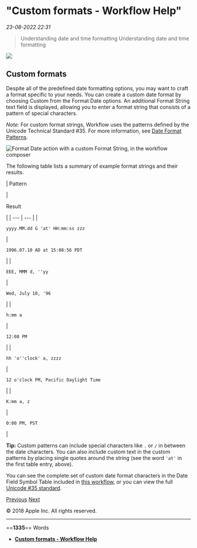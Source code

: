 # "Custom formats - Workflow Help"

*23-08-2022 22:31* 

> Understanding date and time formatting
Understanding date and time formatting

![](https://help.apple.com/workflow/en.lproj/GlobalArt/AppIconDefault_Workflow.png)

## Custom formats

Despite all of the predefined date formatting options, you may want to craft a format specific to your needs. You can create a custom date format by choosing Custom from the Format Date options. An additional Format String text field is displayed, allowing you to enter a format string that consists of a pattern of special characters.

*Note:* For custom format strings, Workflow uses the patterns defined by the Unicode Technical Standard #35. For more information, see [Date Format Patterns](https://unicode.org/reports/tr35/tr35-dates.html#Date_Format_Patterns).

![Format Date action with a custom Format String, in the workflow composer](https://help.apple.com/workflow/en.lproj/Art/S0152_DateFormatCustom.png)

The following table lists a summary of example format strings and their results.

| 
Pattern

 | 

Result

 |
| --- | --- |
| 

`yyyy.MM.dd G 'at' HH:mm:ss zzz`

 | 

`1996.07.10 AD at 15:08:56 PDT`

 |
| 

`EEE, MMM d, ''yy`

 | 

`Wed, July 10, '96`

 |
| 

`h:mm a`

 | 

`12:08 PM`

 |
| 

`hh 'o''clock' a, zzzz`

 | 

`12 o'clock PM, Pacific Daylight Time`

 |
| 

`K:mm a, z`

 | 

`0:00 PM, PST`

 |

**Tip:** Custom patterns can include special characters like `.` or `/` in between the date characters. You can also include custom text in the custom patterns by placing single quotes around the string (see the word `'at'` in the first table entry, above).

You can see the complete set of custom date format characters in the Date Field Symbol Table included in [this workflow](https://workflow.is/workflows/90986961b95b4f7c8c42ade22ff182be), or you can view the full [Unicode #35 standard](http://unicode.org/reports/tr35/tr35-dates.html#Date_Format_Patterns).

[Previous](https://help.apple.com/workflow/#/apdfd459e13d) [Next](https://help.apple.com/workflow/#/apd8efa49a70)

© 2018 Apple Inc. All rights reserved.
***

==**1335**== Words

- **[Custom formats - Workflow Help](https://help.apple.com/workflow/#/apd8d9b19184)**